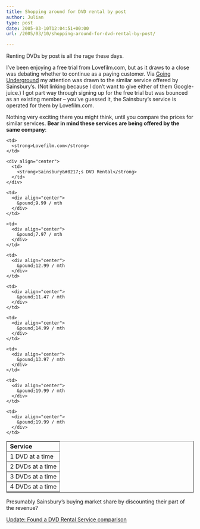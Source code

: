 ```yaml
---
title: Shopping around for DVD rental by post
author: Julian
type: post
date: 2005-03-10T12:04:51+00:00
url: /2005/03/10/shopping-around-for-dvd-rental-by-post/

---
```

Renting DVDs by post is all the rage these days. 

I&#8217;ve been enjoying a free trial from Lovefilm.com, but as it draws to a close was debating whether to continue as a paying customer. Via [Going Underground][1] my attention was drawn to the similar service offered by Sainsbury&#8217;s. (Not linking because I don&#8217;t want to give either of them Google-juice.) I got part way through signing up for the free trial but was bounced as an existing member &#8211; you&#8217;ve guessed it, the Sainsbury&#8217;s service is operated for them by Lovefilm.com.

Nothing very exciting there you might think, until you compare the prices for similar services. **Bear in mind these services are being offered by the same company**:

<table border="1">
  <tr>
    <td>
      <strong>Service</strong>
    </td>
    
    <td>
      <strong>Lovefilm.com</strong>
    </td>
    
    <div align="center">
      <td>
        <strong>Sainsbury&#8217;s DVD Rental</strong>
      </td>
    </div>
  </tr>
  
  <tr>
    <td>
      1 DVD at a time
    </td>
    
    <td>
      <div align="center">
        &pound;9.99 / mth
      </div>
    </td>
    
    <td>
      <div align="center">
        &pound;7.97 / mth
      </div>
    </td>
  </tr>
  
  <tr>
    <td>
      2 DVDs at a time
    </td>
    
    <td>
      <div align="center">
        &pound;12.99 / mth
      </div>
    </td>
    
    <td>
      <div align="center">
        &pound;11.47 / mth
      </div>
    </td>
  </tr>
  
  <tr>
    <td>
      3 DVDs at a time
    </td>
    
    <td>
      <div align="center">
        &pound;14.99 / mth
      </div>
    </td>
    
    <td>
      <div align="center">
        &pound;13.97 / mth
      </div>
    </td>
  </tr>
  
  <tr>
    <td>
      4 DVDs at a time
    </td>
    
    <td>
      <div align="center">
        &pound;19.99 / mth
      </div>
    </td>
    
    <td>
      <div align="center">
        &pound;19.99 / mth
      </div>
    </td>
  </tr>
</table>

Presumably Sainsbury&#8217;s buying market share by discounting their part of the revenue?

<ins datetime="2005-03-10T13:07:0200:00">Update: Found a <a href="https://www.dvd-rental-guide.co.uk/">DVD Rental Service comparison</a></ins>

 [1]: https://london-underground.blogspot.com/2005_03_01_london-underground_archive.html#111039304173150693